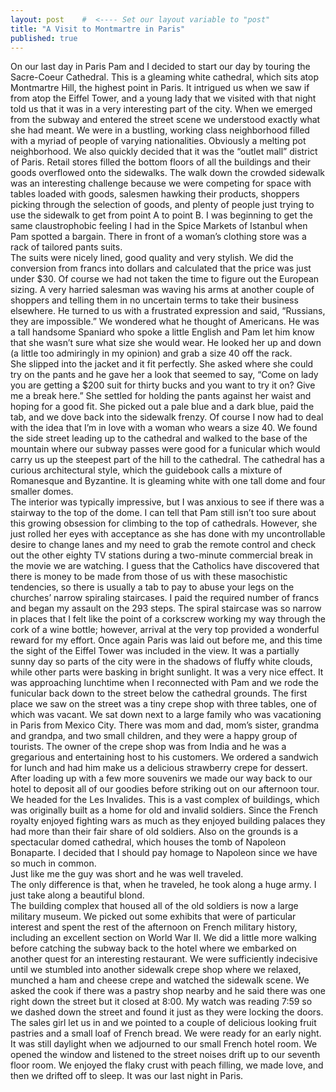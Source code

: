 ```yaml
---
layout: post    #  <---- Set our layout variable to "post"
title: "A Visit to Montmartre in Paris"  
published: true
---
```


On our last day in Paris Pam and I decided to start our day 
by touring the Sacre-Coeur Cathedral.  This is a gleaming 
white cathedral, which sits atop Montmartre Hill, the 
highest point in Paris.  It intrigued us when we saw if 
from atop the Eiffel Tower, and a young lady that we 
visited with that night told us that it was in a very 
interesting part of the city.  When we emerged from the subway and entered the street 
scene we understood exactly what she had meant.  We were in 
a bustling, working class neighborhood filled with a myriad 
of people of varying nationalities.  Obviously a melting 
pot neighborhood.  We also quickly decided that it was 
the “outlet mall” district of Paris.  Retail stores filled 
the bottom floors of all the buildings and their goods 
overflowed onto the sidewalks. The walk down the crowded sidewalk was an interesting 
challenge because we were competing for space with tables 
loaded with goods, salesmen hawking their products, 
shoppers picking through the selection of goods, and plenty 
of people just trying to use the sidewalk to get from point 
A to point B.  I was beginning to get the same 
claustrophobic feeling I had in the Spice Markets of 
Istanbul when Pam spotted a bargain.  There in front of a 
woman’s clothing store was a rack of tailored pants suits.  
The suits were nicely lined, good quality and very 
stylish.  We did the conversion from francs into dollars 
and calculated that the price was just under $30.  Of 
course we had not taken the time to figure out the European 
sizing.  A very harried salesman was waving his arms at 
another couple of shoppers and telling them in no uncertain 
terms to take their business elsewhere.  He turned to us 
with a frustrated expression and said, “Russians, they are 
impossible.”  We wondered what he thought of Americans.  He was a tall handsome Spaniard who spoke a little English 
and Pam let him know that she wasn’t sure what size she 
would wear.  He looked her up and down (a little too 
admiringly in my opinion) and grab a size 40 off the rack.  
She slipped into the jacket and it fit perfectly.  She 
asked where she could try on the pants and he gave her a 
look that seemed to say, “Come on lady you are getting a 
$200 suit for thirty bucks and you want to try it on?  Give 
me a break here.”  She settled for holding the pants 
against her waist and hoping for a good fit.  She picked 
out a pale blue and a dark blue, paid the tab, and we dove 
back into the sidewalk frenzy.  Of course I now had to deal 
with the idea that I’m in love with a woman who wears a 
size 40. We found the side street leading up to the cathedral and 
walked to the base of the mountain where our subway passes 
were good for a funicular which would carry us up the 
steepest part of the hill to the cathedral.  The cathedral 
has a curious architectural style, which the guidebook 
calls a mixture of Romanesque and Byzantine.  It is 
gleaming white with one tall dome and four smaller domes.  
The interior was typically impressive, but I was anxious to 
see if there was a stairway to the top of the dome.  I can tell that Pam still isn’t too sure about this growing 
obsession for climbing to the top of cathedrals.  However, 
she just rolled her eyes with acceptance as she has done 
with my uncontrollable desire to change lanes and my need 
to grab the remote control and check out the other eighty 
TV stations during a two-minute commercial break in the 
movie we are watching.  I guess that the Catholics have discovered that there is 
money to be made from those of us with these masochistic 
tendencies, so there is usually a tab to pay to abuse your 
legs on the churches’ narrow spiraling staircases.  I paid 
the required number of francs and began my assault on the 
293 steps.  The spiral staircase was so narrow in places 
that I felt like the point of a corkscrew working my way 
through the cork of a wine bottle; however, arrival at the 
very top provided a wonderful reward for my effort.  Once 
again Paris was laid out before me, and this time the sight 
of the Eiffel Tower was included in the view.  It was a 
partially sunny day so parts of the city were in the 
shadows of fluffy white clouds, while other parts were 
basking in bright sunlight.  It was a very nice effect.     It was approaching lunchtime when I reconnected with Pam 
and we rode the funicular back down to the street below the 
cathedral grounds.  The first place we saw on the street 
was a tiny crepe shop with three tables, one of which was 
vacant.  We sat down next to a large family who was 
vacationing in Paris from Mexico City.  There was mom and 
dad, mom’s sister, grandma and grandpa, and two small 
children, and they were a happy group of tourists.  The 
owner of the crepe shop was from India and he was a 
gregarious and entertaining host to his customers.  We 
ordered a sandwich for lunch and had him make us a 
delicious strawberry crepe for dessert.  After loading up 
with a few more souvenirs we made our way back to our hotel 
to deposit all of our goodies before striking out on our 
afternoon tour. We headed for the Les Invalides.  This is a vast complex of 
buildings, which was originally built as a home for old and 
invalid soldiers.  Since the French royalty enjoyed 
fighting wars as much as they enjoyed building palaces they 
had more than their fair share of old soldiers.  Also on 
the grounds is a spectacular domed cathedral, which houses 
the tomb of Napoleon Bonaparte.  I decided that I should 
pay homage to Napoleon since we have so much in common.  
Just like me the guy was short and he was well traveled.  
The only difference is that, when he traveled, he took 
along a huge army.  I just take along a beautiful blond.  
The building complex that housed all of the old soldiers is 
now a large military museum.  We picked out some exhibits 
that were of particular interest and spent the rest of the 
afternoon on French military history, including an 
excellent section on World War II.  We did a little more walking before catching the subway 
back to the hotel where we embarked on another quest for an 
interesting restaurant.  We were sufficiently indecisive 
until we stumbled into another sidewalk crepe shop where we 
relaxed, munched a ham and cheese crepe and watched the 
sidewalk scene.  We asked the cook if there was a pastry 
shop nearby and he said there was one right down the street 
but it closed at 8:00.  My watch was reading 7:59 so we 
dashed down the street and found it just as they were 
locking the doors.  The sales girl let us in and we pointed 
to a couple of delicious looking fruit pastries and a small 
loaf of French bread.  We were ready for an early night.  It was still daylight 
when we adjourned to our small French hotel room.  We 
opened the window and listened to the street noises drift 
up to our seventh floor room.  We enjoyed the flaky crust 
with peach filling, we made love, and then we drifted off 
to sleep.  It was our last night in Paris.
